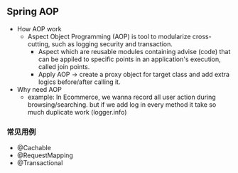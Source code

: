 ## Spring AOP 
- How AOP work
  - Aspect Object Programming (AOP) is tool to modularize cross-cutting, such as logging
  security and transaction.
    - Aspect which are reusable modules containing advise (code) that can be appiled 
    to specific points in an application's execution, called join points.
    - Apply AOP -> create a proxy object for target class and add extra logics before/after calling it.
- Why need AOP
  - example: In Ecommerce, we wanna record all user action during browsing/searching. 
  but if we add log in every method it take so much duplicate work (logger.info)

### 常见用例
- @Cachable
- @RequestMapping
- @Transactional